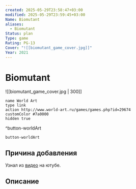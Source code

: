 ```yaml
---
created: 2025-05-29T23:58:47+03:00
modified: 2025-05-29T23:59:45+03:00
Name: Biomutant
aliases:
  - Biomutant
Status: plan
Type: game
Rating: PG-13
Cover: "![[biomutant_game_cover.jpg]]"
Year: 2021
---
```


# Biomutant

![[biomutant_game_cover.jpg | 300]]


```button
name World Art
type link
action http://www.world-art.ru/games/games.php?id=29674
customColor #7a0000
hidden true
```
^button-worldArt



`button-worldArt`

## Причина добавления

Узнал из [видео](https://youtu.be/Ez2Yop2Q2nA?si=tNCVgxTK5Mo1wbG1) на ютубе.


## Описание



